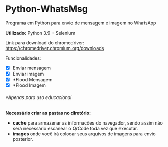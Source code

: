 # Python-WhatsMsg
Programa em Python para envio de mensagem e imagem no WhatsApp

**Utilizado:** Python 3.9 + Selenium

Link para download do chromedriver: https://chromedriver.chromium.org/downloads

Funcionalidades:

- [x] Enviar mensagem
- [x] Enviar imagem
- [x] *Flood Mensagem
- [x] *Flood Imagem

###### *Apenas para uso educacional

**Necessário criar as pastas no diretório:**

- **cache** para armazenar as informacões do navegador, sendo assim não será necessário escanear o QrCode toda vez que executar.
- **images** onde você irá colocar seus arquivos de imagens para envio posterior.
